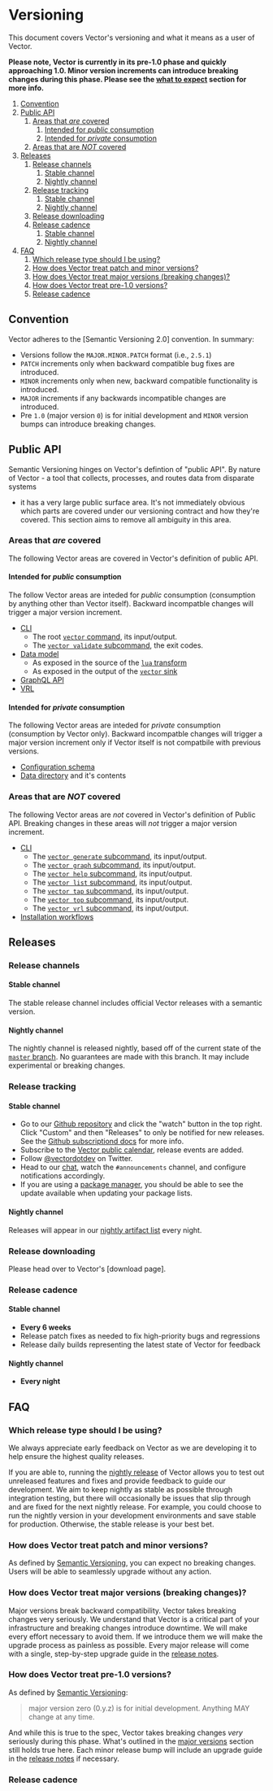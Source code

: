 # Versioning

This document covers Vector's versioning and what it means as a user of Vector.

**Please note, Vector is currently in its pre-1.0 phase and quickly approaching
1.0. Minor version increments can introduce breaking changes during this phase.
Please see the [what to expect](#what-to-expect) section for more info.**

<!-- MarkdownTOC autolink="true" style="ordered" indent="   " -->

1. [Convention](#convention)
1. [Public API](#public-api)
   1. [Areas that *are* covered](#areas-that-are-covered)
      1. [Intended for *public* consumption](#intended-for-public-consumption)
      1. [Intended for *private* consumption](#intended-for-private-consumption)
   1. [Areas that are *NOT* covered](#areas-that-are-not-covered)
1. [Releases](#releases)
   1. [Release channels](#release-channels)
      1. [Stable channel](#stable-channel)
      1. [Nightly channel](#nightly-channel)
   1. [Release tracking](#release-tracking)
      1. [Stable channel](#stable-channel-1)
      1. [Nightly channel](#nightly-channel-1)
   1. [Release downloading](#release-downloading)
   1. [Release cadence](#release-cadence)
      1. [Stable channel](#stable-channel-2)
      1. [Nightly channel](#nightly-channel-2)
1. [FAQ](#faq)
   1. [Which release type should I be using?](#which-release-type-should-i-be-using)
   1. [How does Vector treat patch and minor versions?](#how-does-vector-treat-patch-and-minor-versions)
   1. [How does Vector treat major versions \(breaking changes\)?](#how-does-vector-treat-major-versions-breaking-changes)
   1. [How does Vector treat pre-1.0 versions?](#how-does-vector-treat-pre-10-versions)
   1. [Release cadence](#release-cadence-1)

<!-- /MarkdownTOC -->

## Convention

Vector adheres to the [Semantic Versioning 2.0] convention. In summary:

* Versions follow the `MAJOR.MINOR.PATCH` format (i.e., `2.5.1`)
* `PATCH` increments only when backward compatible bug fixes are introduced.
* `MINOR` increments only when new, backward compatible functionality is introduced.
* `MAJOR` increments if any backwards incompatible changes are introduced.
* Pre `1.0` (major version `0`) is for initial development and `MINOR` version bumps can introduce breaking changes.

## Public API

Semantic Versioning hinges on Vector's defintion of "public API". By nature of
Vector - a tool that collects, processes, and routes data from disparate systems
- it has a very large public surface area. It's not immediately obvious which
parts are covered under our versioning contract and how they're covered. This
section aims to remove all ambiguity in this area.

### Areas that *are* covered

The following Vector areas are covered in Vector's definition of public API.

#### Intended for *public* consumption

The follow Vector areas are inteded for *public* consumption (consumption by
anything other than Vector itself). Backward incompatble changes will trigger
a major version increment.

* [CLI]
  * The root [`vector` command], its input/output.
  * The [`vector validate` subcommand], the exit codes.
* [Data model]
  * As exposed in the source of the [`lua` transform]
  * As exposed in the output of the [`vector` sink]
* [GraphQL API]
* [VRL]


#### Intended for *private* consumption

The following Vector areas are inteded for *private* consumption (consumption by
Vector only). Backward incompatble changes will trigger a major version
increment only if Vector itself is not compatbile with previous versions.

* [Configuration schema]
* [Data directory] and it's contents

### Areas that are *NOT* covered

The following Vector areas are *not* covered in Vector's definition of Public
API. Breaking changes in these areas will *not* trigger a major version
increment.

* [CLI]
  * The [`vector generate` subcommand], its input/output.
  * The [`vector graph` subcommand], its input/output.
  * The [`vector help` subcommand], its input/output.
  * The [`vector list` subcommand], its input/output.
  * The [`vector tap` subcommand], its input/output.
  * The [`vector top` subcommand], its input/output.
  * The [`vector vrl` subcommand], its input/output.
* [Installation workflows]

## Releases

### Release channels

#### Stable channel

The stable release channel includes official Vector releases with a semantic
version.

#### Nightly channel

The nightly channel is released nightly, based off of the current state of the
[`master` branch]. No guarantees are made with this branch. It may include
experimental or breaking changes.

### Release tracking

#### Stable channel

* Go to our [Github repository] and click the "watch" button in the top right.
  Click "Custom" and then "Releases" to only be notified for new releases.
  See the [Github subscriptiond docs] for more info.
* Subscribe to the [Vector public calendar], release events are added.
* Follow [@vectordotdev] on Twitter.
* Head to our [chat], watch the `#announcements` channel, and configure
  notifications accordingly.
* If you are using a [package manager], you should be able to see the update
  available when updating your package lists.

#### Nightly channel

Releases will appear in our [nightly artifact list] every night.

### Release downloading

Please head over to Vector's [download page].

### Release cadence

#### Stable channel

* **Every 6 weeks**
* Release patch fixes as needed to fix high-priority bugs and regressions
* Release daily builds representing the latest state of Vector for feedback

#### Nightly channel

* **Every night**

## FAQ

### Which release type should I be using?

We always appreciate early feedback on Vector as we are developing it to help
ensure the highest quality releases.

If you are able to, running the [nightly
release](https://vector.dev/releases/nightly/download/) of Vector allows you to
test out unreleased features and fixes and provide feedback to guide our
development. We aim to keep nightly as stable as possible through integration
testing, but there will occasionally be issues that slip through and are fixed
for the next nightly release. For example, you could choose to run the nightly
version in your development environments and save stable for production.
Otherwise, the stable release is your best bet.

### How does Vector treat patch and minor versions?

As defined by [Semantic Versioning], you can expect no breaking changes. Users
will be able to seamlessly upgrade without any action.

### How does Vector treat major versions (breaking changes)?

Major versions break backward compatibility. Vector takes breaking changes very
seriously. We understand that Vector is a critical part of your infrastructure
and breaking changes introduce downtime. We will make every effort necessary
to avoid them. If we introduce them we will make the upgrade process as painless
as possible. Every major release will come with a single, step-by-step upgrade
guide in the [release notes].

### How does Vector treat pre-1.0 versions?

As defined by [Semantic Versioning]:

> major version zero (0.y.z) is for initial development. Anything MAY change at
> any time.

And while this is true to the spec, Vector takes breaking changes *very*
seriously during this phase. What's outlined in the
[major versions](##major-versions-breaking-changes) section still holds true
here. Each minor release bump will include an upgrade guide in the
[release notes] if necessary.

### Release cadence

[@vectordotdev]: https://twitter.com/vectordotdev
[chat]: https://chat.vector.dev
[CLI]: https://vector.dev/docs/reference/cli/
[configuration schema]: https://vector.dev/docs/reference/configuration/
[data directory]: https://vector.dev/docs/reference/configuration/global-options/#data_dir
[data model]: https://vector.dev/docs/about/under-the-hood/architecture/data-model/
[Github repository]: https://github.com/timberio/vector
[Github subscriptiond docs]: https://docs.github.com/en/github/managing-subscriptions-and-notifications-on-github/managing-subscriptions-for-activity-on-github/viewing-your-subscriptions
[GraphQL API]: https://vector.dev/docs/reference/api/
[Installation workflows]: https://vector.dev/docs/setup/installation/
[`lua` transform]: https://vector.dev/docs/reference/configuration/transforms/lua/
[`master` branch]: https://github.com/timberio/vector/tree/master
[nightly artifact list]: https://packages.timber.io/vector/nightly/
[package manager]: https://vector.dev/docs/setup/installation/package-managers/
[release notes]: https://vector.dev/releases/
[Semantic Versioning]: https://semver.org/spec/v2.0.0.html
[`vector` command]: https://vector.dev/docs/reference/cli/#vector
[`vector generate` subcommand]: https://vector.dev/docs/reference/cli/#generate
[`vector graph` subcommand]: https://vector.dev/docs/reference/cli/#graph
[`vector help` subcommand]: https://vector.dev/docs/reference/cli/#help
[`vector list` subcommand]: https://vector.dev/docs/reference/cli/#list
[Vector public calendar]: https://calendar.vector.dev
[`vector` sink]: https://vector.dev/docs/reference/configuration/sinks/vector/
[`vector tap` subcommand]: https://vector.dev/docs/reference/cli/#tap
[`vector top` subcommand]: https://vector.dev/docs/reference/cli/#top
[`vector validate` subcommand]: https://vector.dev/docs/reference/cli/#validate
[`vector vrl` subcommand]: https://vector.dev/docs/reference/cli/#vrl
[VRL]: https://vector.dev/docs/reference/vrl/
